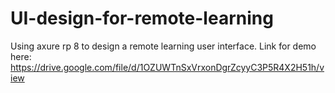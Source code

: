 # UI-design-for-remote-learning
Using axure rp 8 to design a remote learning user interface.
Link for demo here: 
https://drive.google.com/file/d/1OZUWTnSxVrxonDgrZcyyC3P5R4X2H51h/view
